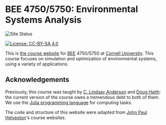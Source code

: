 # BEE 4750/5750: Environmental Systems Analysis

<!-- badges: start -->
![Site Status](https://img.shields.io/website?url=http%3A//envsys.viveks.me)

[![License: CC-BY-SA
4.0](https://img.shields.io/badge/License-CC%20BY--SA-lightgrey)](https://creativecommons.org/licenses/by-sa/4.0/)
<!-- badges: end -->

This is [the course website](https://envsys.viveks.me) for [BEE](https://cals.cornell.edu/biological-environmental-engineering) 4750/5750 at [Cornell University](https://cornell.edu). This course focuses on simulation and optimization of environmental systems, using a variety of applications.

## Acknowledgements

Previously, this course was taught by [C. Lindsay Anderson](https://andersonenergylab-cornell.github.io/) and [Doug Haith](https://cals.cornell.edu/people/douglas-haith): the current version of the course owes a tremendous debt to both of them. We use the [Julia programming language](https://julialang.org) for computing tasks.

The code and structure of this website were adapted from [John Paul Helveston](https://www.jhelvy.com/)'s course websites.